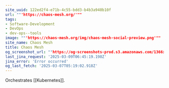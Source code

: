 ```yaml
---
site_uuid: 122ed2f4-e71b-4c55-bdd3-b4b3a940b10f
url: ""'https://chaos-mesh.org/'""
tags:
- Software-Development
- DevOps
- dev-ops--tools
image: ""'https://chaos-mesh.org/img/chaos-mesh-social-preview.png'""
site_name: Chaos Mesh
title: Chaos Mesh
og_screenshot_url: ""https://og-screenshots-prod.s3.amazonaws.com/1366x768/80/false/b5a42cf580f63eaaed77d43fcbdca6256881e8f8bceaff1ab695035603384632.jpeg""
last_jina_request: '2025-03-09T06:45:19.198Z'
jina_error: 'Error occurred'
og_last_fetch: '2025-03-07T05:19:02.918Z'
---
```

Orchestrates [[Kubernetes]].

